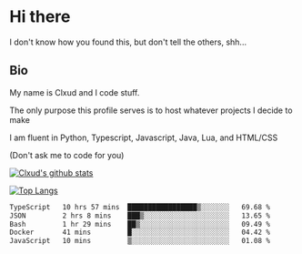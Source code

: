 

# Hi there
I don't know how you found this, but don't tell the others, shh...

## Bio
My name is Clxud and I code stuff.

The only purpose this profile serves is to host whatever projects I decide to make

I am fluent in Python, Typescript, Javascript, Java, Lua, and HTML/CSS



(Don't ask me to code for you)

[![Clxud's github stats](https://github-readme-stats.vercel.app/api?username=cloudwithax&count_private=true&theme=dark&show_icons=true)](https://github.com/anuraghazra/github-readme-stats) 

[![Top Langs](https://github-readme-stats.vercel.app/api/top-langs/?username=cloudwithax&theme=dark)](https://github.com/anuraghazra/github-readme-stats)

<!--START_SECTION:waka-->

```txt
TypeScript   10 hrs 57 mins  █████████████████▒░░░░░░░   69.68 %
JSON         2 hrs 8 mins    ███▒░░░░░░░░░░░░░░░░░░░░░   13.65 %
Bash         1 hr 29 mins    ██▒░░░░░░░░░░░░░░░░░░░░░░   09.49 %
Docker       41 mins         █░░░░░░░░░░░░░░░░░░░░░░░░   04.42 %
JavaScript   10 mins         ▒░░░░░░░░░░░░░░░░░░░░░░░░   01.08 %
```

<!--END_SECTION:waka-->







